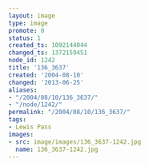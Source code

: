 ```yaml
---
layout: image
type: image
promote: 0
status: 1
created_ts: 1092144044
changed_ts: 1372159451
node_id: 1242
title: '136_3637'
created: '2004-08-10'
changed: '2013-06-25'
aliases:
- "/2004/08/10/136_3637/"
- "/node/1242/"
permalink: "/2004/08/10/136_3637/"
tags:
- Lewis Pass
images:
- src: image/images/136_3637-1242.jpg
  name: 136_3637-1242.jpg
---
```



